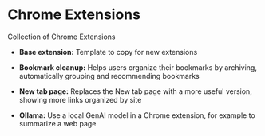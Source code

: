 # Chrome Extensions

Collection of Chrome Extensions

* **Base extension:** Template to copy for new extensions

* **Bookmark cleanup:** Helps users organize their bookmarks by archiving, automatically grouping and recommending bookmarks

* **New tab page:** Replaces the New tab page with a more useful version, showing more links organized by site

* **Ollama:** Use a local GenAI model in a Chrome extension, for example to summarize a web page

